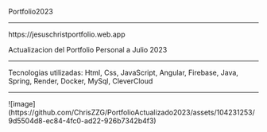 Portfolio2023
<hr>
https://jesuschristportfolio.web.app

Actualizacion del Portfolio Personal a Julio 2023
<hr>
Tecnologias utilizadas: Html, Css, JavaScript, Angular, Firebase, Java, Spring, Render, Docker, MySql, CleverCloud
<hr>
![image](https://github.com/ChrisZZG/PortfolioActualizado2023/assets/104231253/9d5504d8-ec84-4fc0-ad22-926b7342b4f3)



